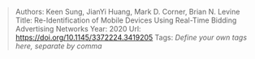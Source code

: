 > Authors: Keen Sung, JianYi Huang, Mark D. Corner, Brian N. Levine
> Title: Re-Identification of Mobile Devices Using Real-Time Bidding Advertising Networks
> Year: 2020
> Url: https://doi.org/10.1145/3372224.3419205
> Tags: *Define your own tags here, separate by comma*